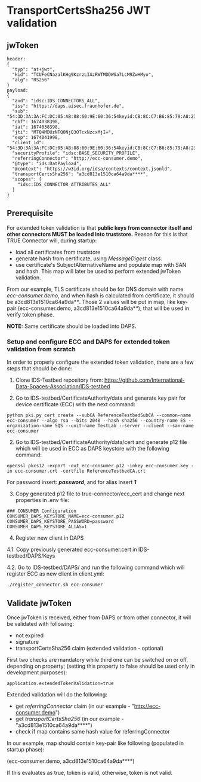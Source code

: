 # TransportCertsSha256 JWT validation


## jwToken

```
header:
{
  "typ": "at+jwt",
  "kid": "TCUFeCNazalKHg9KzrzLIAzRWTMDDWSa7LcM9ZwHMyo",
  "alg": "RS256"
}
payload:
{
  "aud": "idsc:IDS_CONNECTORS_ALL",
  "iss": "https://daps.aisec.fraunhofer.de",
  "sub": "54:3D:3A:3A:FC:DC:05:AB:88:60:9E:60:36:54keyid:CB:8C:C7:B6:85:79:A8:23:A6:CB:15:AB:17:50",
  "nbf": 1674038398,
  "iat": 1674038398,
  "jti": "MTQ4MDUzNTQ0NjQ3OTcxNzcxMjI=",
  "exp": 1674041998,
  "client_id": "54:3D:3A:3A:FC:DC:05:AB:88:60:9E:60:36:54keyid:CB:8C:C7:B6:85:79:A8:23:A6:CB:15:AB:17:50",
  "securityProfile": "idsc:BASE_SECURITY_PROFILE",
  "referringConnector": "http://ecc-consumer.demo",
  "@type": "ids:DatPayload",
  "@context": "https://w3id.org/idsa/contexts/context.jsonld",
  "transportCertsSha256": "a3cd813e1510ca64a9da****",
  "scopes": [
    "idsc:IDS_CONNECTOR_ATTRIBUTES_ALL"
  ]
}
```

## Prerequisite

For extended token validation is that **public keys from connector itself and other connectors MUST be loaded into truststore.** Reason for this is that TRUE Connector will, during startup:
 - load all certificates from truststore
 - generate hash from certificate, using *MessageDigest* class.
 - use certificate's SubjectAlternativeName and populate map with SAN and hash. This map will later be used to perform extended jwToken validation.
 
From our example, TLS certificate should be for DNS domain with name *ecc-consumer.demo*, and when hash is calculated from certificate, it should be a3cd813e1510ca64a9da\**\**. Those 2 values will be put in map, like key-pair (ecc-consumer.demo, a3cd813e1510ca64a9da\**\**), that will be used in verify token phase.

**NOTE:** Same certificate should be loaded into DAPS.

### Setup and configure ECC and DAPS for extended token validation from scratch

In order to properly configure the extended token validation, there are a few steps that should be done:

1. Clone IDS-Testbed repository from: https://github.com/International-Data-Spaces-Association/IDS-testbed

2. Go to IDS-testbed/CertificateAuthority/data and generate key pair for device certificate (ECC) with the next command:

```
python pki.py cert create --subCA ReferenceTestbedSubCA --common-name ecc-consumer --algo rsa --bits 2048 --hash sha256 --country-name ES --organization-name SQS --unit-name TestLab --server --client --san-name ecc-consumer
```

2. Go to IDS-testbed/CertificateAuthority/data/cert and generate p12 file which will be used in ECC as DAPS keystore with the following command:

```
openssl pkcs12 -export -out ecc-consumer.p12 -inkey ecc-consumer.key -in ecc-consumer.crt -certfile ReferenceTestbedCA.crt

```
For password insert: ***password***, and for alias insert ***1***

3. Copy generated p12 file to true-connector/ecc_cert and change next properties in .env file:

```
### CONSUMER Configuration
CONSUMER_DAPS_KEYSTORE_NAME=ecc-consumer.p12
CONSUMER_DAPS_KEYSTORE_PASSWORD=password
CONSUMER_DAPS_KEYSTORE_ALIAS=1
```

4. Register new client in DAPS

4.1. Copy previously generated ecc-consumer.cert in IDS-testbed/DAPS/Keys

4.2. Go to IDS-testbed/DAPS/ and run the following command which will register ECC as new client in client.yml:

```
./register_connector.sh ecc-consumer

```


## Validate jwToken

Once jwToken is received, either from DAPS or from other connector, it will be validated with following:

 - not expired
 - signature
 - transportCertsSha256 claim (extended validation - optional)
 
First two checks are mandatory while third one can be switched on or off, depending on property;
(setting this property to false should be used only in development purposes):
 
```
application.extendedTokenValidation=true
```

 
Extended validation will do the following:
 - get *referringConnector* claim (in our example - "http://ecc-consumer.demo")
 - get *transportCertsSha256* (in our example - "a3cd813e1510ca64a9da****")
 - check if map contains same hash value for referringConnector
 
 In our example, map should contain key-pair like following (populated in startup phase):
 
 (ecc-consumer.demo, a3cd813e1510ca64a9da****)
 
 If this evaluates as true, token is valid, otherwise, token is not valid.

